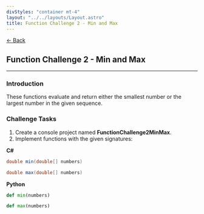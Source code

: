 ```yaml
---
divStyles: "container mt-4"
layout: "../../layouts/Layout.astro"
title: Function Challenge 2 - Min and Max
---
```


[← Back](/code-challenges/)

## Function Challenge 2 - Min and Max

---

### Introduction

These functions evaluate and return either the smallest number or the largest number in the given sequence.

### Challenge Tasks

1. Create a console project named **FunctionChallenge2MinMax**.
2. Implement functions with the given signatures:

**C#**
```cs
double min(double[] numbers)

double max(double[] numbers)
```

**Python**
```py
def min(numbers)

def max(numbers)
```
